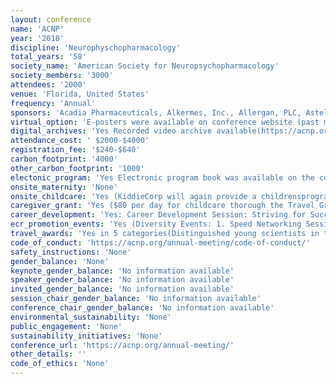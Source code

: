 ```yaml
---
layout: conference 
name: 'ACNP'
year: '2018'
discipline: 'Neurophyschopharmacology'
total_years: '58'
society_name: 'American Society for Neuropsychopharmacology'
society_members: '3000'
attendees: '2000'
venue: 'Florida, United States'
frequency: 'Annual'
sponsors: 'Acadia Pharmaceuticals, Alkermes, Inc., Allergan, PLC, Astellas Pharma, Avanir Pharmaceuticals, Boehringer Ingelheim Pharma, Eisai, Inc., H. Lundbeck A/S, Denmark, Hoffmann-LaRoche, Inc., Intra-Cellular Therapies, Inc., Janssen Pharmaceuticals, Inc., Mitsubishi Tanabe Pharma, Development America, Inc., Navitor Pharmaceuticals, Inc., Neurocrine Biosciences, Inc., Otsuka Pharmaceutical Development and Commercialization, Inc., Sage Therapeutics, Inc., Sunovion Pharmaceuticals, Inc., Takeda Pharmaceuticals'
virtual_option: 'E-posters were available on conference website (past meetings).'
digital_archives: 'Yes Recorded video archive available(https://acnp.org/digital-library/annual-meeting-videos/), ACNP has a digital library with many other digital resources as well(https://acnp.org/digital-library/)'
attendance_cost: ' $2000-$4000'
registration_fee: '$240-$640'
carbon_footprint: '4000'
other_carbon_footprint: '1000'
electonic_program: 'Yes Electronic program book was available on the conference website.'
onsite_maternity: 'None'
onsite_childcare: 'Yes (KiddieCorp will again provide a childrensprogram. KiddieCorp is in its 33rd year of providing high-quality childrens programs andyouth services for meetings and special events. They take watching your children veryseriously. KiddieCorp has enjoyed long-time partnerships with the American Academy ofPediatrics, which has helped establish KiddieCorp as a premier provider of eventchildrens program services.  This is the 8th year the ACNP has partnered withKiddieCorp to provide a childcare option for attendees.  Their goal is to provide your children with a program they want to attend while providingyou with that critical "peace of mind" feeling so you can attend your meeting activities.The childrens program is for children ages 6 months through 12 years old.)'
caregiver_grant: 'Yes ($80 per day for childcare thorough the Travel Grant (For select distinguished ECRs))'
career_development: 'Yes: Career Development Session: Striving for Success as Faculty in Academia. '
ecr_promotion_events: 'Yes (Diversity Events: 1. Speed Networking Session, sponsored by the Membership Advisory Task Force (Open to all registered attendees). 2. Under-Represented Minority Women’s Networking Session (Open to all registered URM attendees) 3.ACNP Under-Represented Minority Networking Reception (Open to all registered URM scientific attendees) 4. Women’s Luncheon 5. Networking Reception, sponsored by the Women’s Task Force)'
travel_awards: 'Yes in 5 categories(Distinguished young scientists in the field of neuropsychopharmacology   AWARD BENEFITS: Annual Meeting registration for award recipient and accompanying other  Up to five nights lodging and roundtrip coach airfare to attend the annual meeting   Ground transportation stipend of $100 A daily stipend of $50 for meals up to six days Childcare stipend of $80 per day, per child Opportunity to present a poster abstract  An ACNP member mentor for the annual meeting An automatic invitation to attend four (4) additional annual meetings with reduced registration fee, and the opportunity to present a poster abstract at each meeting  ELIGIBILITY Any scientist worldwide is eligible to apply for a travel award. All candidates must be eligible in one of the three applicant tiers AND meet training/post training limits as described below.  Candidates from underrepresented populations in science and medicine are highly encouraged to apply. Previous Travel Awardees are not eligible to apply.   APPLICANT TIERS Junior Level applicants are defined as those individuals who are below Assistant Professor or equivalent level if in a non-academic institution, i.e., trainees including psychiatric residents, Pharm.D. residents, interns, and post-doctoral fellows. These applicants may be no more than 5 years past final training (postdoctoral fellowship or residency). Post training for M.D.’s will be counted from the final year of their residency or fellowship. Post training for Pharm.D.’s will be counted from completion of Pharm.D. or residency if completed.  Post training for Ph.D.’s will be counted from the last year of postdoctoral fellowship.   Senior Level applicants are defined as those individuals who are at the Assistant Professor level or its equivalent, but not an R01 awardee.  Applicants may be no more than 5 years past their final training (postdoctoral fellowship or residency). Any person who is an Associate Professor or has already obtained an R01, is considered too senior to apply for a travel award. Post training for M.D.’s will be counted from the final year of their residency or fellowship. Post training for Pharm.D.’s will be counted from completion of Pharm.D. or residency if completed.  Post training for Ph.D.’s will be counted from the last year of postdoctoral fellowship. TYPES OF AWARDS Although all applicants for a travel award complete one common application, there are several categories within the travel award program as described below.)'
code_of_conduct: 'https://acnp.org/annual-meeting/code-of-conduct/'
safety_instructions: 'None'
gender_balance: 'None'
keynote_gender_balance: 'No information available'
speaker_gender_balance: 'No information available'
invited_gender_balance: 'No information available'
session_chair_gender_balance: 'No information available'
conference_chair_gender_balance: 'No information available'
environmental_sustainability: 'None'
public_engagement: 'None'
sustainability_initiatives: 'None'
conference_url: 'https://acnp.org/annual-meeting/'
other_details: ''
code_of_ethics: 'None'
---
```

